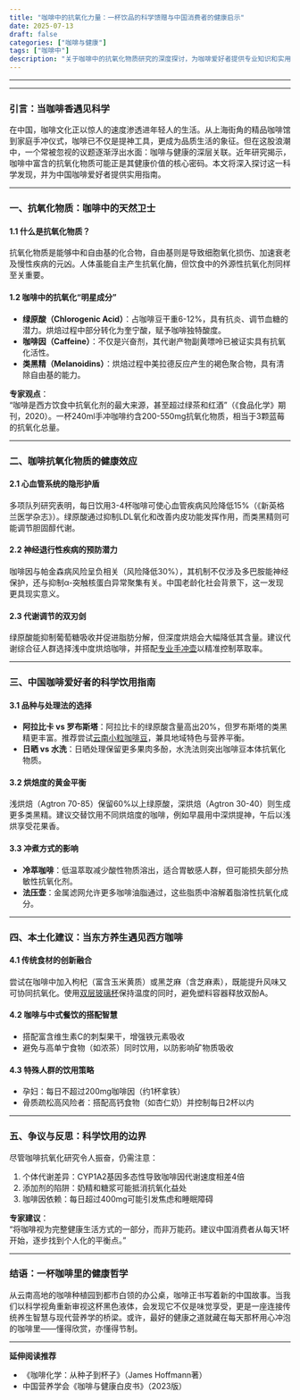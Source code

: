 ```yaml
---
title: "咖啡中的抗氧化力量：一杯饮品的科学馈赠与中国消费者的健康启示"
date: 2025-07-13
draft: false
categories: ["咖啡与健康"]
tags: ["咖啡中"]
description: "关于咖啡中的抗氧化物质研究的深度探讨，为咖啡爱好者提供专业知识和实用指南。"
---
```


---

---

### 引言：当咖啡香遇见科学  
在中国，咖啡文化正以惊人的速度渗透进年轻人的生活。从上海街角的精品咖啡馆到家庭手冲仪式，咖啡已不仅是提神工具，更成为品质生活的象征。但在这股浪潮中，一个常被忽视的议题逐渐浮出水面：咖啡与健康的深层关联。近年研究揭示，咖啡中富含的抗氧化物质可能正是其健康价值的核心密码。本文将深入探讨这一科学发现，并为中国咖啡爱好者提供实用指南。

---

### 一、抗氧化物质：咖啡中的天然卫士  
#### 1.1 什么是抗氧化物质？  
抗氧化物质是能够中和自由基的化合物，自由基则是导致细胞氧化损伤、加速衰老及慢性疾病的元凶。人体虽能自主产生抗氧化酶，但饮食中的外源性抗氧化剂同样至关重要。

#### 1.2 咖啡中的抗氧化“明星成分”  
- **绿原酸（Chlorogenic Acid）**：占咖啡豆干重6-12%，具有抗炎、调节血糖的潜力。烘焙过程中部分转化为奎宁酸，赋予咖啡独特酸度。  
- **咖啡因（Caffeine）**：不仅是兴奋剂，其代谢产物副黄嘌呤已被证实具有抗氧化活性。  
- **类黑精（Melanoidins）**：烘焙过程中美拉德反应产生的褐色聚合物，具有清除自由基的能力。  

**专家观点**：  
“咖啡是西方饮食中抗氧化剂的最大来源，甚至超过绿茶和红酒”（《食品化学》期刊，2020）。一杯240ml手冲咖啡约含200-550mg抗氧化物质，相当于3颗蓝莓的抗氧化总量。

---

### 二、咖啡抗氧化物质的健康效应  
#### 2.1 心血管系统的隐形护盾  
多项队列研究表明，每日饮用3-4杯咖啡可使心血管疾病风险降低15%（《新英格兰医学杂志》）。绿原酸通过抑制LDL氧化和改善内皮功能发挥作用，而类黑精则可能调节胆固醇代谢。

#### 2.2 神经退行性疾病的预防潜力  
咖啡因与帕金森病风险呈负相关（风险降低30%），其机制不仅涉及多巴胺能神经保护，还与抑制α-突触核蛋白异常聚集有关。中国老龄化社会背景下，这一发现更具现实意义。

#### 2.3 代谢调节的双刃剑  
绿原酸能抑制葡萄糖吸收并促进脂肪分解，但深度烘焙会大幅降低其含量。建议代谢综合征人群选择浅中度烘焙咖啡，并搭配[专业手冲壶](https://www.amazon.com/s?k=%E4%B8%93%E4%B8%9A%E6%89%8B%E5%86%B2%E5%A3%B6&tag=coffeeprism-20)以精准控制萃取率。

---

### 三、中国咖啡爱好者的科学饮用指南  
#### 3.1 品种与处理法的选择  
- **阿拉比卡 vs 罗布斯塔**：阿拉比卡的绿原酸含量高出20%，但罗布斯塔的类黑精更丰富。推荐尝试[云南小粒咖啡豆](https://www.amazon.com/s?k=%E4%BA%91%E5%8D%97%E5%B0%8F%E7%B2%92%E5%92%96%E5%95%A1%E8%B1%86&tag=coffeeprism-20)，兼具地域特色与营养平衡。  
- **日晒 vs 水洗**：日晒处理保留更多果肉多酚，水洗法则突出咖啡豆本体抗氧化物质。  

#### 3.2 烘焙度的黄金平衡  
浅烘焙（Agtron 70-85）保留60%以上绿原酸，深烘焙（Agtron 30-40）则生成更多类黑精。建议交替饮用不同烘焙度的咖啡，例如早晨用中深烘提神，午后以浅烘享受花果香。

#### 3.3 冲煮方式的影响  
- **冷萃咖啡**：低温萃取减少酸性物质溶出，适合胃敏感人群，但可能损失部分热敏性抗氧化剂。  
- **法压壶**：金属滤网允许更多咖啡油脂通过，这些脂质中溶解着脂溶性抗氧化成分。  

---

### 四、本土化建议：当东方养生遇见西方咖啡  
#### 4.1 传统食材的创新融合  
尝试在咖啡中加入枸杞（富含玉米黄质）或黑芝麻（含芝麻素），既能提升风味又可协同抗氧化。使用[双层玻璃杯](https://www.amazon.com/s?k=%E5%8F%8C%E5%B1%82%E7%8E%BB%E7%92%83%E6%9D%AF&tag=coffeeprism-20)保持温度的同时，避免塑料容器释放双酚A。

#### 4.2 咖啡与中式餐饮的搭配智慧  
- 搭配富含维生素C的刺梨果干，增强铁元素吸收  
- 避免与高单宁食物（如浓茶）同时饮用，以防影响矿物质吸收  

#### 4.3 特殊人群的饮用策略  
- 孕妇：每日不超过200mg咖啡因（约1杯拿铁）  
- 骨质疏松高风险者：搭配高钙食物（如杏仁奶）并控制每日2杯以内  

---

### 五、争议与反思：科学饮用的边界  
尽管咖啡抗氧化研究令人振奋，仍需注意：  
1. 个体代谢差异：CYP1A2基因多态性导致咖啡因代谢速度相差4倍  
2. 添加剂的陷阱：奶精和糖浆可能抵消抗氧化益处  
3. 咖啡因依赖：每日超过400mg可能引发焦虑和睡眠障碍  

**专家建议**：  
“将咖啡视为完整健康生活方式的一部分，而非万能药。建议中国消费者从每天1杯开始，逐步找到个人化的平衡点。”  

---

### 结语：一杯咖啡里的健康哲学  
从云南高地的咖啡种植园到都市白领的办公桌，咖啡正书写着新的中国故事。当我们以科学视角重新审视这杯黑色液体，会发现它不仅是味觉享受，更是一座连接传统养生智慧与现代营养学的桥梁。或许，最好的健康之道就藏在每天那杯用心冲泡的咖啡里——懂得欣赏，亦懂得节制。

---

**延伸阅读推荐**  
- 《咖啡化学：从种子到杯子》（James Hoffmann著）  
- 中国营养学会《咖啡与健康白皮书》（2023版）